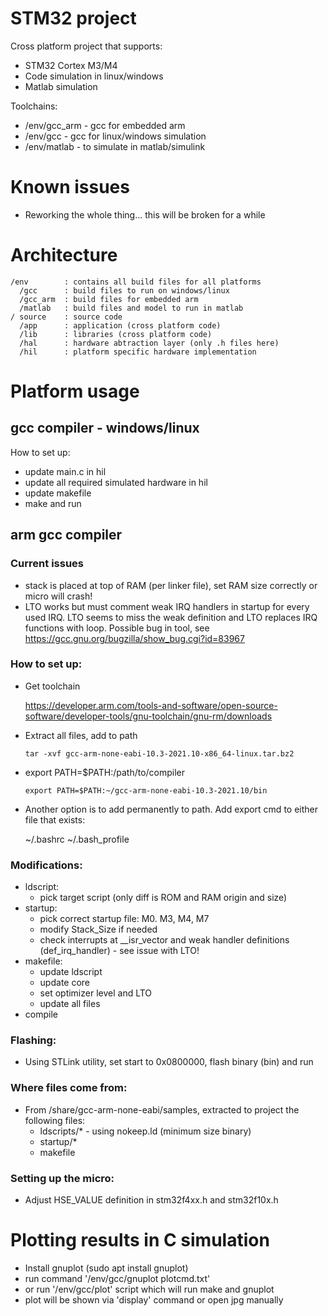 # STM32 project

Cross platform project that supports:

- STM32 Cortex M3/M4
- Code simulation in linux/windows
- Matlab simulation

Toolchains:

- /env/gcc_arm  - gcc for embedded arm
- /env/gcc      - gcc for linux/windows simulation
- /env/matlab   - to simulate in matlab/simulink

# Known issues

- Reworking the whole thing... this will be broken for a while

# Architecture

    /env        : contains all build files for all platforms
      /gcc      : build files to run on windows/linux
      /gcc_arm  : build files for embedded arm
      /matlab   : build files and model to run in matlab
    / source    : source code
      /app      : application (cross platform code)
      /lib      : libraries (cross platform code)
      /hal      : hardware abtraction layer (only .h files here)
      /hil      : platform specific hardware implementation

# Platform usage

## gcc compiler - windows/linux

How to set up:
- update main.c in hil
- update all required simulated hardware in hil
- update makefile
- make and run

## arm gcc compiler

### Current issues

- stack is placed at top of RAM (per linker file), set RAM size correctly or micro will crash!
- LTO works but must comment weak IRQ handlers in startup for every used IRQ. LTO seems to miss the weak definition and LTO replaces IRQ functions with loop. Possible bug in tool, see https://gcc.gnu.org/bugzilla/show_bug.cgi?id=83967

### How to set up:

- Get toolchain

    https://developer.arm.com/tools-and-software/open-source-software/developer-tools/gnu-toolchain/gnu-rm/downloads

- Extract all files, add to path

    `tar -xvf gcc-arm-none-eabi-10.3-2021.10-x86_64-linux.tar.bz2`

- export PATH=$PATH:/path/to/compiler

    `export PATH=$PATH:~/gcc-arm-none-eabi-10.3-2021.10/bin`

- Another option is to add permanently to path. Add export cmd to either file that exists:

    ~/.bashrc
    ~/.bash_profile


### Modifications:

- ldscript:
  - pick target script (only diff is ROM and RAM origin and size)
- startup:
  - pick correct startup file: M0. M3, M4, M7
  - modify Stack_Size if needed
  - check interrupts at __isr_vector and weak handler definitions (def_irq_handler) - see issue with LTO!
- makefile:
  - update ldscript
  - update core
  - set optimizer level and LTO
  - update all files
- compile

### Flashing:

- Using STLink utility, set start to 0x0800000, flash binary (bin) and run

### Where files come from:

- From /share/gcc-arm-none-eabi/samples, extracted to project the following files:
  - ldscripts/*  - using nokeep.ld (minimum size binary)
  - startup/*
  - makefile

### Setting up the micro:

- Adjust HSE_VALUE definition in stm32f4xx.h and stm32f10x.h

# Plotting results in C simulation

- Install gnuplot (sudo apt install gnuplot)
- run command '/env/gcc/gnuplot plotcmd.txt'
- or run '/env/gcc/plot' script which will run make and gnuplot
- plot will be shown via 'display' command or open jpg manually